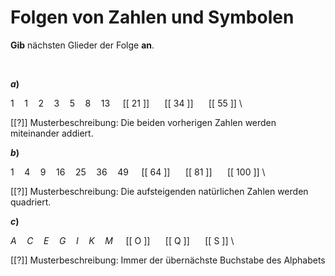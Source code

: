 <!--
version:  0.0.1

language: de

@style
input {
    text-align: center;
}

.flex-container {
    display: flex;
    flex-wrap: wrap;
    align-items: stretch;
    gap: 20px;
}

.flex-child {
    flex: 1;
    min-width: 350px;
    margin-right: 20px;
}

@media (max-width: 400px) {
    .flex-child {
        flex: 100%;
        margin-right: 0;
    }
}
@end

formula: \carry   \textcolor{red}{\scriptsize #1}
formula: \digit   \rlap{\carry{#1}}\phantom{#2}#2
formula: \permil  \text{‰}

import: https://raw.githubusercontent.com/LiaTemplates/Tikz-Jax/main/README.md

script: https://cdn.jsdelivr.net/gh/LiaTemplates/Tikz-Jax@main/dist/index.js


tags: Folgen, leicht, normal, Angeben

comment: Welche Zahl, welches Symbol kommt als nächstes?

author: Martin Lommatzsch

-->




# Folgen von Zahlen und Symbolen

**Gib** nächsten Glieder der Folge **an**.


<br>

<section class="flex-container">

<div class="flex-child">

__$a)\;\;$__

$1 \quad 1 \quad 2 \quad 3 \quad 5 \quad 8 \quad 13 \quad$ [[ 21 ]] $\quad$ [[ 34 ]] $\quad$ [[ 55 ]] \

[[?]] Musterbeschreibung: Die beiden vorherigen Zahlen werden miteinander addiert.

</div>



<div class="flex-child">

__$b)\;\;$__

$1 \quad 4 \quad 9 \quad 16 \quad 25 \quad 36 \quad 49 \quad$ [[ 64 ]] $\quad$ [[ 81 ]] $\quad$ [[ 100 ]] \

[[?]] Musterbeschreibung: Die aufsteigenden natürlichen Zahlen werden quadriert.
</div>


<div class="flex-child">

__$c)\;\;$__

$A \quad C \quad E \quad G \quad I \quad K \quad M \quad$ [[ O ]] $\quad$ [[ Q ]] $\quad$ [[ S ]] \

[[?]] Musterbeschreibung: Immer der übernächste Buchstabe des Alphabets

</div>

</section>



<br>
<br>
<br>
<br>